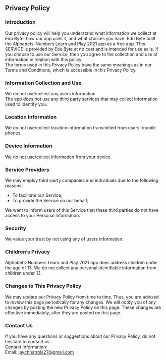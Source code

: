 Privacy Policy  
----------------

### Introduction  
Our privacy policy will help you understand what information we collect at Edu Byte, how our app uses it, and what choices you have.
Edu Byte built the Alphabets-Numbers Learn and Play 2021 app as a free app. This SERVICE is provided by Edu Byte at no cost and is intended for use as is.
If you choose to use our Service, then you agree to the collection and use of information in  relation with this policy.   
The terms used in this Privacy Policy have the same meanings as in our Terms and Conditions, which is accessible in this Privacy Policy.

### Information Collection and Use  
We do not use/collect any users information.   
The app does not use any third party services that may collect information used to identify you. 

### Location Information  
We do not use/collect location information transmitted from users' mobile phones.  

### Device Information  
We do not use/collect information from your device.

### Service Providers  
We may employ third-party companies and individuals due to the following reasons:  
* To facilitate our Service;
* To provide the Service on our behalf;
 

We want to inform users of this Service that these third parties do not have access to your Personal Information.

### Security  
We value your trust by not using any of users information.

### Children’s Privacy  
Alphabets-Numbers Learn and Play 2021 app does address children under the age of 13. We do not collect any personal identifiable information from children under 13.

### Changes to This Privacy Policy  
We may update our Privacy Policy from time to time. Thus, you are advised to review this page periodically for any changes. We will notify you of any changes by posting the new Privacy Policy on this page. These changes are effective immediately, after they are posted on this page.  

### Contact Us  
If you have any questions or suggestions about our Privacy Policy, do not hesitate to contact us.  
Contact Information:  
Email: jaychhatrola27@gmail.com
